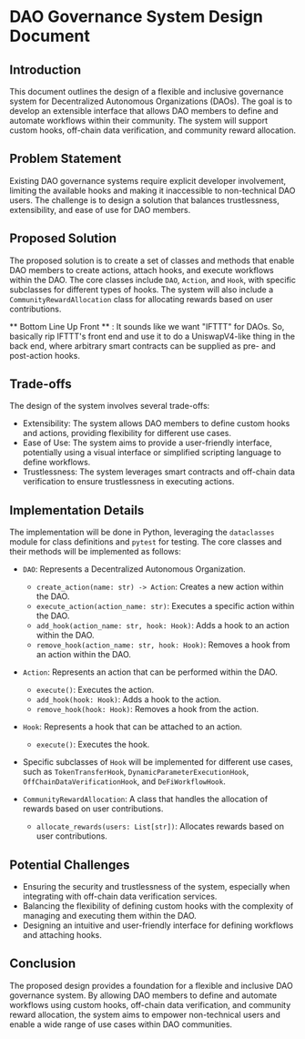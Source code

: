 # DAO Governance System Design Document

## Introduction
This document outlines the design of a flexible and inclusive governance system for Decentralized Autonomous Organizations (DAOs). The goal is to develop an extensible interface that allows DAO members to define and automate workflows within their community. The system will support custom hooks, off-chain data verification, and community reward allocation.

## Problem Statement
Existing DAO governance systems require explicit developer involvement, limiting the available hooks and making it inaccessible to non-technical DAO users. The challenge is to design a solution that balances trustlessness, extensibility, and ease of use for DAO members.

## Proposed Solution
The proposed solution is to create a set of classes and methods that enable DAO members to create actions, attach hooks, and execute workflows within the DAO. The core classes include `DAO`, `Action`, and `Hook`, with specific subclasses for different types of hooks. The system will also include a `CommunityRewardAllocation` class for allocating rewards based on user contributions.

** Bottom Line Up Front ** : It sounds like we want "IFTTT" for DAOs. So, basically rip IFTTT's front end and use it to do a UniswapV4-like thing in the back end, where arbitrary smart contracts can be supplied as pre- and post-action hooks.

## Trade-offs
The design of the system involves several trade-offs:
- Extensibility: The system allows DAO members to define custom hooks and actions, providing flexibility for different use cases.
- Ease of Use: The system aims to provide a user-friendly interface, potentially using a visual interface or simplified scripting language to define workflows.
- Trustlessness: The system leverages smart contracts and off-chain data verification to ensure trustlessness in executing actions.

## Implementation Details
The implementation will be done in Python, leveraging the `dataclasses` module for class definitions and `pytest` for testing. The core classes and their methods will be implemented as follows:

- `DAO`: Represents a Decentralized Autonomous Organization.
  - `create_action(name: str) -> Action`: Creates a new action within the DAO.
  - `execute_action(action_name: str)`: Executes a specific action within the DAO.
  - `add_hook(action_name: str, hook: Hook)`: Adds a hook to an action within the DAO.
  - `remove_hook(action_name: str, hook: Hook)`: Removes a hook from an action within the DAO.

- `Action`: Represents an action that can be performed within the DAO.
  - `execute()`: Executes the action.
  - `add_hook(hook: Hook)`: Adds a hook to the action.
  - `remove_hook(hook: Hook)`: Removes a hook from the action.

- `Hook`: Represents a hook that can be attached to an action.
  - `execute()`: Executes the hook.

- Specific subclasses of `Hook` will be implemented for different use cases, such as `TokenTransferHook`, `DynamicParameterExecutionHook`, `OffChainDataVerificationHook`, and `DeFiWorkflowHook`.

- `CommunityRewardAllocation`: A class that handles the allocation of rewards based on user contributions.
  - `allocate_rewards(users: List[str])`: Allocates rewards based on user contributions.

## Potential Challenges
- Ensuring the security and trustlessness of the system, especially when integrating with off-chain data verification services.
- Balancing the flexibility of defining custom hooks with the complexity of managing and executing them within the DAO.
- Designing an intuitive and user-friendly interface for defining workflows and attaching hooks.

## Conclusion
The proposed design provides a foundation for a flexible and inclusive DAO governance system. By allowing DAO members to define and automate workflows using custom hooks, off-chain data verification, and community reward allocation, the system aims to empower non-technical users and enable a wide range of use cases within DAO communities.

